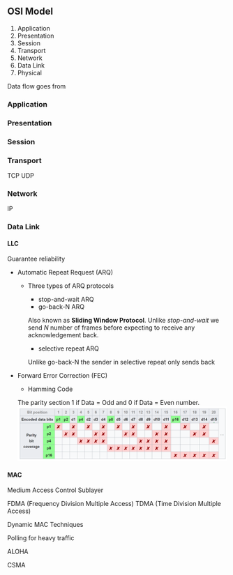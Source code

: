 
## OSI Model

1. Application
2. Presentation
3. Session
4. Transport
5. Network
6. Data Link
7. Physical

Data flow goes from 

### Application
### Presentation
### Session
### Transport
TCP
UDP
### Network

IP

### Data Link
#### LLC

Guarantee reliability

- Automatic Repeat Request (ARQ)
    - Three types of ARQ protocols
        - stop-and-wait ARQ
        - go-back-N ARQ

        Also known as **Sliding Window Protocol**. Unlike *stop-and-wait* we send *N* number of frames before expecting to receive any acknowledgement back.

        - selective repeat ARQ

        Unlike go-back-N the sender in selective repeat only sends back 
- Forward Error Correction (FEC)
    - Hamming Code
    
    The parity section 1 if Data = Odd and 0 if Data = Even number.
    ![alt text](assets/hamming.png)


#### MAC

Medium Access Control Sublayer

FDMA (Frequency Division Multiple Access)
TDMA (Time Division Multiple Access)


Dynamic MAC Techniques


Polling for heavy traffic

ALOHA

CSMA


